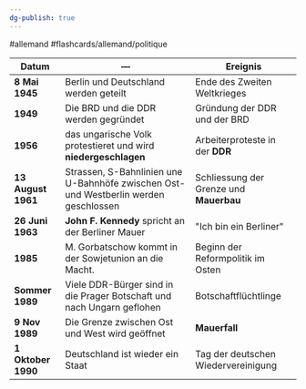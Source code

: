 ```yaml
---
dg-publish: true
---
```

#allemand #flashcards/allemand/politique 

| Datum              | —                                                                                     | Ereignis                                |
| ------------------ | ------------------------------------------------------------------------------------- | --------------------------------------- |
| **8 Mai 1945**     | Berlin und Deutschland werden geteilt                                                 | Ende des Zweiten Weltkrieges            |
| **1949**           | Die BRD und die DDR werden gegründet                                                  | Gründung der DDR und der BRD            |
| **1956**           | das ungarische Volk protestieret und wird **niedergeschlagen**                        | Arbeiterproteste in der **DDR**         |
| **13 August 1961** | Strassen, S-Bahnlinien une U-Bahnhöfe zwischen Ost- und Westberlin werden geschlossen | Schliessung der Grenze und **Mauerbau** |
| **26 Juni 1963**   | **John F. Kennedy** spricht an der Berliner Mauer                                     | "Ich bin ein Berliner"                  |
| **1985**           | M. Gorbatschow kommt in der Sowjetunion an die Macht.                                 | Beginn der Reformpolitik im Osten       |
| **Sommer 1989**    | Viele DDR-Bürger sind in die Prager Botschaft und nach Ungarn geflohen                | Botschaftflüchtlinge                    |
| **9 Nov 1989**     | Die Grenze zwischen Ost und West wird geöffnet                                        | **Mauerfall**                           |
| **1 Oktober 1990** | Deutschland ist wieder ein Staat                                                      | Tag der deutschen Wiedervereinigung     |
